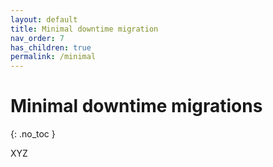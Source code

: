 ```yaml
---
layout: default
title: Minimal downtime migration
nav_order: 7
has_children: true
permalink: /minimal
---
```


# Minimal downtime migrations
{: .no_toc }

XYZ